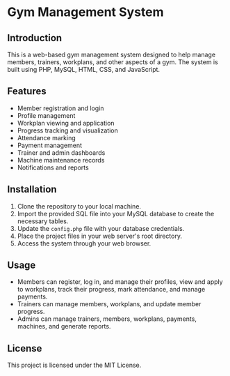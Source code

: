 # Gym Management System

## Introduction
This is a web-based gym management system designed to help manage members, trainers, workplans, and other aspects of a gym. The system is built using PHP, MySQL, HTML, CSS, and JavaScript.

## Features
- Member registration and login
- Profile management
- Workplan viewing and application
- Progress tracking and visualization
- Attendance marking
- Payment management
- Trainer and admin dashboards
- Machine maintenance records
- Notifications and reports

## Installation
1. Clone the repository to your local machine.
2. Import the provided SQL file into your MySQL database to create the necessary tables.
3. Update the `config.php` file with your database credentials.
4. Place the project files in your web server's root directory.
5. Access the system through your web browser.

## Usage
- Members can register, log in, and manage their profiles, view and apply to workplans, track their progress, mark attendance, and manage payments.
- Trainers can manage members, workplans, and update member progress.
- Admins can manage trainers, members, workplans, payments, machines, and generate reports.

## License
This project is licensed under the MIT License.
